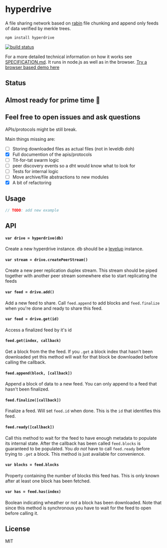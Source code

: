 # hyperdrive

A file sharing network based on [rabin](https://github.com/maxogden/rabin) file chunking and append only feeds of data verified by merkle trees.

```
npm install hyperdrive
```

[![build status](http://img.shields.io/travis/mafintosh/hyperdrive.svg?style=flat)](http://travis-ci.org/mafintosh/hyperdrive)

For a more detailed technical information on how it works see [SPECIFICATION.md](SPECIFICATION.md). It runs in node.js as well as in the browser. [Try a browser based demo here](http://mafintosh.github.io/hyperdrive)

## Status

## Almost ready for prime time :rocket:
## Feel free to open issues and ask questions

APIs/protocols might be still break.

Main things missing are:

- [ ] Storing downloaded files as actual files (not in leveldb doh)
- [x] Full documention of the apis/protocols
- [ ] Tit-for-tat swarm logic
- [ ] peer discovery events so a dht would know what to look for
- [ ] Tests for internal logic
- [ ] Move archive/file abstractions to new modules
- [x] A bit of refactoring

## Usage

``` js
// TODO: add new example
```

## API

#### `var drive = hyperdrive(db)`

Create a new hyperdrive instance. db should be a [levelup](https://github.com/level/levelup) instance.

#### `var stream = drive.createPeerStream()`

Create a new peer replication duplex stream. This stream should be piped together with another
peer stream somewhere else to start replicating the feeds

#### `var feed = drive.add()`

Add a new feed to share. Call `feed.append` to add blocks and `feed.finalize` when you're done and ready to share this feed.

#### `var feed = drive.get(id)`

Access a finalized feed by it's id

#### `feed.get(index, callback)`

Get a block from the the feed. If you `.get` a block index that hasn't been downloaded yet this method will wait for that block be downloaded before calling the callback.

#### `feed.append(block, [callback])`

Append a block of data to a new feed. You can only append to a feed that hasn't been finalized.

#### `feed.finalize([callback])`

Finalize a feed. Will set `feed.id` when done. This is the `id` that identifies this feed.

#### `feed.ready([callback])`

Call this method to wait for the feed to have enough metadata to populate its internal state.
After the callback has been called `feed.blocks` is guaranteed to be populated. You *do not* have to call `feed.ready` before trying to `.get` a block. This method is just available for convenience.

#### `var blocks = feed.blocks`

Property containing the number of blocks this feed has. This is only known after at least one block has been fetched.

#### `var has = feed.has(index)`

Boolean indicating wheather or not a block has been downloaded. Note that since this method is synchronous you have to wait for the feed to open before calling it.

## License

MIT
